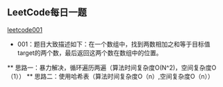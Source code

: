 ## LeetCode每日一题
[leetcode001](https://leetcode-cn.com/problems/two-sum/)

* 001：题目大致描述如下：在一个数组中，找到两数相加之和等于目标值target的两个数，最后返回这两个数在数组中的位置。

** 思路一：暴力解决，循环遍历两遍（算法时间复杂度O(N^2)，空间复杂度O（1））
** 思路二：使用哈希表（算法时间复杂度O（n）,空间复杂度O（n））
